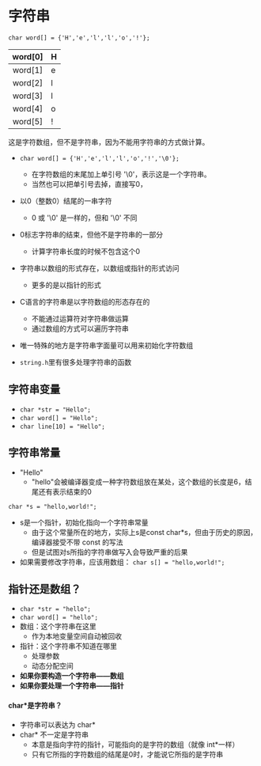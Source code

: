 # 字符串

`char word[] = {'H','e','l','l','o','!'};`

| word[0] | H    |
| :-----: | ---- |
| word[1] | e    |
| word[2] | l    |
| word[3] | l    |
| word[4] | o    |
| word[5] | !    |

这是字符数组，但不是字符串，因为不能用字符串的方式做计算。

- `char word[] = {'H','e','l','l','o','!','\0'};`
  - 在字符数组的末尾加上单引号 '\0'，表示这是一个字符串。
  - 当然也可以把单引号去掉，直接写0，
- 以0（整数0）结尾的一串字符
  - 0 或 '\0' 是一样的，但和 '\0' 不同
- 0标志字符串的结束，但他不是字符串的一部分
  - 计算字符串长度的时候不包含这个0
- 字符串以数组的形式存在，以数组或指针的形式访问
  - 更多的是以指针的形式
- C语言的字符串是以字符数组的形态存在的
  - 不能通过运算符对字符串做运算
  - 通过数组的方式可以遍历字符串
- 唯一特殊的地方是字符串字面量可以用来初始化字符数组

- `string.h`里有很多处理字符串的函数

## 字符串变量

- `char *str = "Hello";`
- `char word[] = "Hello";`
- `char line[10] = "Hello";`

## 字符串常量

- "Hello"
  - "hello"会被编译器变成一种字符数组放在某处，这个数组的长度是6，结尾还有表示结束的0

`char *s = "hello,world!";`

- s是一个指针，初始化指向一个字符串常量
  - 由于这个常量所在的地方，实际上s是const char*s，但由于历史的原因，编译器接受不带 const 的写法
  - 但是试图对s所指的字符串做写入会导致严重的后果
- 如果需要修改字符串，应该用数组：
  `char s[] = "hello,world!";`

## 指针还是数组？

- `char *str = "hello";`
- `char word[] = "hello";`
- 数组：这个字符串在这里
  - 作为本地变量空间自动被回收
- 指针：这个字符串不知道在哪里
  - 处理参数
  - 动态分配空间
- **如果你要构造一个字符串——数组**
- **如果你要处理一个字符串——指针**

#### char*是字符串？

- 字符串可以表达为 char*
- char* 不一定是字符串
  - 本意是指向字符的指针，可能指向的是字符的数组（就像 int*一样）
  - 只有它所指的字符数组的结尾是0时，才能说它所指的是字符串

